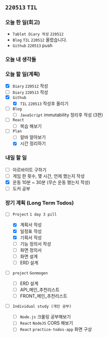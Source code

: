 ## `220513` `TIL`

### 오늘 한 일(회고)

- `Tablet Diary 작성` `220512`
- `Blog` `TIL` `220512` 올렸습니다.
- `Github` `220513` push

### 오늘 내 생각들

### 오늘 할 일(계획)

- [x] `Diary` `220512` 작성
- [ ] `Diary` `220513` 작성
- [x] `Github`
  - [x] `TIL` `220513` 작성후 올리기
- [ ] `Blog`
  - [ ] `JavaScript` immutability 정리후 작성 (3편)
- [ ] `React`
  - [ ] 복습 해보기
- [ ] `Plan`
  - [ ] 알바 알아보기
  - [x] 시간 정리하기

### 내일 할 일

- [ ] 아르바이트 구하기
- [ ] 게임 한 횟수, 몇 시간, 언제 했는지 작성
- [x] 운동 10분 ~ 30분 (무슨 운동 했는지 작성)
- [ ] 도커 공부

### 장기 계획 (Long Term Todos)

- [ ] `Project` `1 day 3 pill`

  - [x] 계획서 작성
  - [x] 일정표 작성
  - [x] 기획서 작성
  - [ ] 기능 정의서 작성
  - [ ] 화면 정의서
  - [ ] 화면 설계
  - [ ] ERD 설계

- [ ] `project` `Gonmogen`

  - [ ] ERD 설계
  - [ ] API\_메인\_추천리스트
  - [ ] FRONT\_메인\_추천리스트

- [ ] `Individual study (개인 공부)`
  - [ ] `Node.js` 크롤링 공부해보기
  - [ ] `React` `NodeJS` CORS 해보기
  - [ ] `React` `practice-todos-app` 화면 구상
